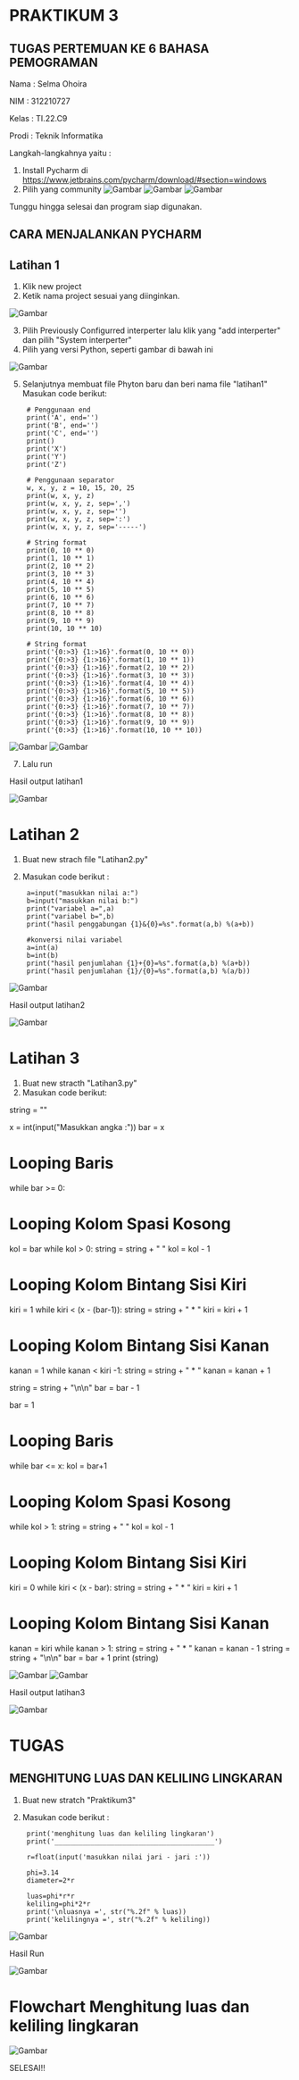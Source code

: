 # PRAKTIKUM 3
## TUGAS PERTEMUAN KE 6 BAHASA PEMOGRAMAN

Nama : Selma Ohoira

NIM : 312210727

Kelas : TI.22.C9

Prodi : Teknik Informatika

Langkah-langkahnya yaitu :
1. Install Pycharm di https://www.jetbrains.com/pycharm/download/#section=windows
2. Pilih yang community
![Gambar](gambar/20.png)
![Gambar](gambar/21.png)
![Gambar](gambar/22.png)

Tunggu hingga selesai dan program siap digunakan.
## CARA MENJALANKAN PYCHARM
## Latihan 1
1. Klik new project
2. Ketik nama project sesuai yang diinginkan.

![Gambar](gambar/23.png)

3. Pilih Previously Configurred interperter lalu klik yang "add interperter" dan pilih "System interperter"
4. Pilih yang versi Python, seperti gambar di bawah ini

![Gambar](gambar/24.png)

5. Selanjutnya membuat file Phyton baru dan beri nama file "latihan1"
Masukan code berikut:

        # Penggunaan end
        print('A', end='')
        print('B', end='')
        print('C', end='')
        print()
        print('X')
        print('Y')
        print('Z')

        # Penggunaan separator
        w, x, y, z = 10, 15, 20, 25
        print(w, x, y, z)
        print(w, x, y, z, sep=',')
        print(w, x, y, z, sep='')
        print(w, x, y, z, sep=':')
        print(w, x, y, z, sep='-----')

        # String format
        print(0, 10 ** 0)
        print(1, 10 ** 1)
        print(2, 10 ** 2)
        print(3, 10 ** 3)
        print(4, 10 ** 4)
        print(5, 10 ** 5)
        print(6, 10 ** 6)
        print(7, 10 ** 7)
        print(8, 10 ** 8)
        print(9, 10 ** 9)
        print(10, 10 ** 10)

        # String format
        print('{0:>3} {1:>16}'.format(0, 10 ** 0))
        print('{0:>3} {1:>16}'.format(1, 10 ** 1))
        print('{0:>3} {1:>16}'.format(2, 10 ** 2))
        print('{0:>3} {1:>16}'.format(3, 10 ** 3))
        print('{0:>3} {1:>16}'.format(4, 10 ** 4))
        print('{0:>3} {1:>16}'.format(5, 10 ** 5))
        print('{0:>3} {1:>16}'.format(6, 10 ** 6))
        print('{0:>3} {1:>16}'.format(7, 10 ** 7))
        print('{0:>3} {1:>16}'.format(8, 10 ** 8))
        print('{0:>3} {1:>16}'.format(9, 10 ** 9))
        print('{0:>3} {1:>16}'.format(10, 10 ** 10))

![Gambar](gambar/26.png)
![Gambar](gambar/27.png)

7. Lalu run

Hasil output latihan1

![Gambar](gambar/28.png)


# Latihan 2
1. Buat new strach file "Latihan2.py"
2. Masukan code berikut :

        a=input("masukkan nilai a:")
        b=input("masukkan nilai b:")
        print("variabel a=",a)
        print("variabel b=",b)
        print("hasil penggabungan {1}&{0}=%s".format(a,b) %(a+b))

        #konversi nilai variabel
        a=int(a)
        b=int(b)
        print("hasil penjumlahan {1}+{0}=%s".format(a,b) %(a+b))
        print("hasil penjumlahan {1}/{0}=%s".format(a,b) %(a/b))

![Gambar](gambar/29.png)

Hasil output latihan2

![Gambar](gambar/30.png)


# Latihan 3
1. Buat new stracth "Latihan3.py"
2. Masukan code berikut:

string = ""

x = int(input("Masukkan angka :"))
bar = x

# Looping Baris
while bar >= 0:
# Looping Kolom Spasi Kosong
kol = bar
while kol > 0:
string = string + " "
kol = kol - 1
# Looping Kolom Bintang Sisi Kiri
kiri = 1
while kiri < (x - (bar-1)):
string = string + " * "
kiri = kiri + 1
# Looping Kolom Bintang Sisi Kanan
kanan = 1
while kanan < kiri -1:
string = string + " * "
kanan = kanan + 1

string = string + "\n\n"
bar = bar - 1


bar = 1
# Looping Baris
while bar <= x:
kol = bar+1
# Looping Kolom Spasi Kosong
while kol > 1:
string = string + " "
kol = kol - 1
# Looping Kolom Bintang Sisi Kiri
kiri = 0
while kiri < (x - bar):
string = string + " * "
kiri = kiri + 1
# Looping Kolom Bintang Sisi Kanan
kanan = kiri
while kanan > 1:
string = string + " * "
kanan = kanan - 1
string = string + "\n\n"
bar = bar + 1
print (string)

![Gambar](gambar/32.png)
![Gambar](gambar/33.png)

Hasil output latihan3

![Gambar](gambar/34.png)

# TUGAS
## MENGHITUNG LUAS DAN KELILING LINGKARAN
1. Buat new stratch "Praktikum3"
2. Masukan code berikut :

        print('menghitung luas dan keliling lingkaran')
        print('________________________________________')

        r=float(input('masukkan nilai jari - jari :'))

        phi=3.14
        diameter=2*r

        luas=phi*r*r
        keliling=phi*2*r
        print('\nluasnya =', str("%.2f" % luas))
        print('kelilingnya =', str("%.2f" % keliling))

![Gambar](gambar/35.png)

Hasil Run

![Gambar](gambar/36.png)

# Flowchart Menghitung luas dan keliling lingkaran

![Gambar](gambar/37.png)

SELESAI!!